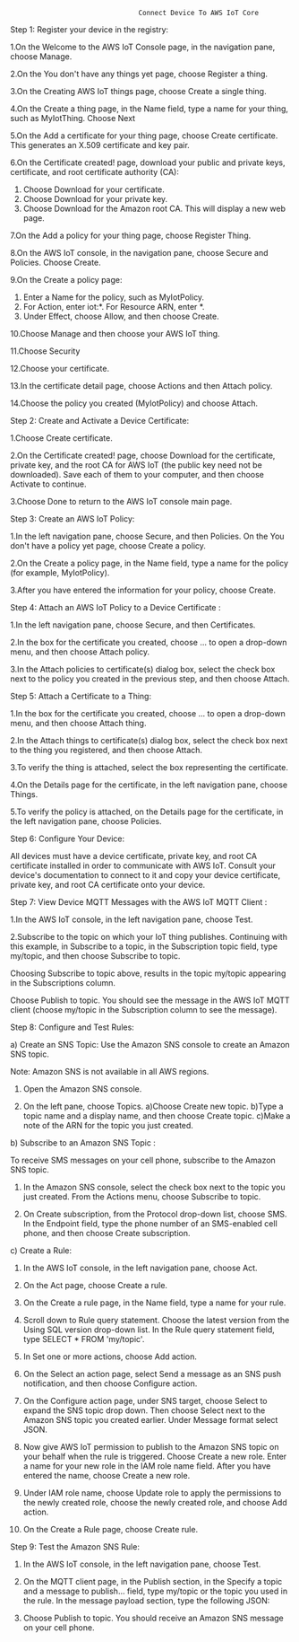                                     Connect Device To AWS IoT Core

Step 1: Register your device in the registry:

1.On the Welcome to the AWS IoT Console page, in the navigation pane, choose Manage.

2.On the You don't have any things yet page, choose Register a thing. 

3.On the Creating AWS IoT things page, choose Create a single thing. 

4.On the Create a thing page, in the Name field, type a name for your thing, such as  MyIotThing. Choose Next

5.On the Add a certificate for your thing page, choose Create certificate. This generates an X.509 certificate and key pair. 

6.On the Certificate created! page, download your public and private keys, certificate, and root certificate authority (CA): 
1. Choose Download for your certificate. 
2. Choose Download for your private key. 
3. Choose Download for the Amazon root CA. This will display a new web page. 

7.On the Add a policy for your thing page, choose Register Thing. 

8.On the AWS IoT console, in the navigation pane, choose Secure and Policies. Choose Create. 

9.On the Create a policy page: 
1. Enter a Name for the policy, such as MyIotPolicy. 
2. For Action, enter iot:*. For Resource ARN, enter *. 
3. Under Effect, choose Allow, and then choose Create. 

10.Choose Manage and then choose your AWS IoT thing. 

11.Choose Security

12.Choose your certificate.

13.In the certificate detail page, choose Actions and then Attach policy.

14.Choose the policy you created (MyIotPolicy) and choose Attach.


Step 2: Create and Activate a Device Certificate:

1.Choose Create certificate. 

2.On the Certificate created! page, choose Download for the certificate, private key, and the root CA for AWS IoT (the public key need not be downloaded). Save each of them to your computer, and then choose Activate to continue. 

3.Choose Done to return to the AWS IoT console main page. 

Step 3: Create an AWS IoT Policy:

1.In the left navigation pane, choose Secure, and then Policies. On the You don't have a policy yet page, choose Create a policy. 

2.On the Create a policy page, in the Name field, type a name for the policy (for example, MyIotPolicy). 

3.After you have entered the information for your policy, choose Create. 


Step 4: Attach an AWS IoT Policy to a Device Certificate :

1.In the left navigation pane, choose Secure, and then Certificates. 

2.In the box for the certificate you created, choose ... to open a drop-down menu, and then choose Attach policy. 

3.In the Attach policies to certificate(s) dialog box, select the check box next to the policy you created in the previous step, and then choose Attach. 

Step 5: Attach a Certificate to a Thing:

1.In the box for the certificate you created, choose ... to open a drop-down menu, and then choose Attach thing. 

2.In the Attach things to certificate(s) dialog box, select the check box next to the thing you registered, and then choose Attach. 

3.To verify the thing is attached, select the box representing the certificate. 

4.On the Details page for the certificate, in the left navigation pane, choose Things. 

5.To verify the policy is attached, on the Details page for the certificate, in the left navigation pane, choose Policies. 

Step 6: Configure Your Device:

All devices must have a device certificate, private key, and root CA certificate installed in order to communicate with AWS IoT. Consult your device's documentation to connect to it and copy your device certificate, private key, and root CA certificate onto your device. 

Step 7: View Device MQTT Messages with the AWS IoT MQTT Client :

1.In the AWS IoT console, in the left navigation pane, choose Test. 

2.Subscribe to the topic on which your IoT thing publishes. Continuing with this example, in Subscribe to a topic, in the Subscription topic field, type my/topic, and then choose Subscribe to topic. 

Choosing Subscribe to topic above, results in the topic my/topic appearing in the Subscriptions column. 

Choose Publish to topic. You should see the message in the AWS IoT MQTT client (choose my/topic in the Subscription column to see the message). 

Step 8: Configure and Test Rules:

a) Create an SNS Topic:
Use the Amazon SNS console to create an Amazon SNS topic.

Note:
Amazon SNS is not available in all AWS regions. 

1. Open the Amazon SNS console. 

2. On the left pane, choose Topics. 
      a)Choose Create new topic. 
      b)Type a topic name and a display name, and then choose Create topic. 
      c)Make a note of the ARN for the topic you just created.
       
b) Subscribe to an Amazon SNS Topic :

To receive SMS messages on your cell phone, subscribe to the Amazon SNS topic.
1. In the Amazon SNS console, select the check box next to the topic you just created. From the Actions menu, choose Subscribe to topic. 

2. On Create subscription, from the Protocol drop-down list, choose SMS. 
In the Endpoint field, type the phone number of an SMS-enabled cell phone, and then choose Create subscription. 

c) Create a Rule:

1. In the AWS IoT console, in the left navigation pane, choose Act. 

2. On the Act page, choose Create a rule. 

3. On the Create a rule page, in the Name field, type a name for your rule. 

4. Scroll down to Rule query statement. Choose the latest version from the Using SQL version drop-down list. In the Rule query statement field, type SELECT * FROM 'my/topic'. 

5. In Set one or more actions, choose Add action. 

6. On the Select an action page, select Send a message as an SNS push notification, and then choose Configure action. 

7. On the Configure action page, under SNS target, choose Select to expand the SNS topic drop down. Then choose Select next to the Amazon SNS topic you created earlier. Under Message format select JSON. 

8. Now give AWS IoT permission to publish to the Amazon SNS topic on your behalf when the rule is triggered. Choose Create a new role. Enter a name for your new role in the IAM role name field. After you have entered the name, choose Create a new role. 

9. Under IAM role name, choose Update role to apply the permissions to the newly created role, choose the newly created role, and choose Add action. 

10. On the Create a Rule page, choose Create rule. 

Step 9: Test the Amazon SNS Rule:

1. In the AWS IoT console, in the left navigation pane, choose Test. 

2. On the MQTT client page, in the Publish section, in the Specify a topic and a message to publish… field, type my/topic or the topic you used in the rule. In the message payload section, type the following JSON: 

3. Choose Publish to topic. You should receive an Amazon SNS message on your cell phone. 
